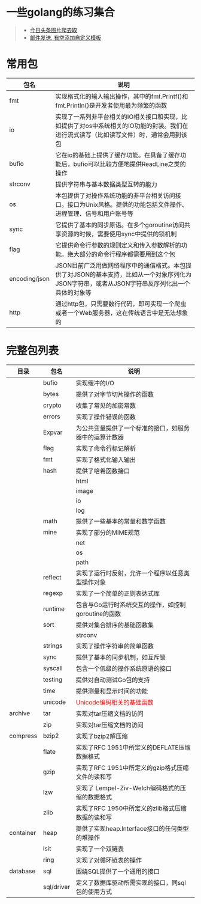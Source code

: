 # 一些golang的练习集合

> * [今日头条图片爬去取](https://github.com/Arguiwu/code-snippet/blob/master/beauty/main.go)
> * [邮件发送, 有空添加自定义模板](https://github.com/Arguiwu/code-snippet/blob/master/sending-email/main.go)

#
#
#

# 常用包
| 包名 | 说明 |
| -------- | ----- |
| fmt | 实现格式化的输入输出操作，其中的fmt.Printf()和fmt.Println()是开发者使用最为频繁的函数 |
| io | 实现了一系列非平台相关的IO相关接口和实现，比如提供了对os中系统相关的IO功能的封装。我们在进行流式读写（比如读写文件）时，通常会用到该包 |
| bufio | 它在io的基础上提供了缓存功能。在具备了缓存功能后，bufio可以比较方便地提供ReadLine之类的操作 |
| strconv | 提供字符串与基本数据类型互转的能力 |
| os | 本包提供了对操作系统功能的非平台相关访问接口。接口为Unix风格。提供的功能包括文件操作、进程管理、信号和用户账号等 |
| sync | 它提供了基本的同步原语。在多个goroutine访问共享资源的时候，需要使用sync中提供的锁机制 |
| flag | 它提供命令行参数的规则定义和传入参数解析的功能。绝大部分的命令行程序都需要用到这个包 |
| encoding/json | JSON目前广泛用做网络程序中的通信格式。本包提供了对JSON的基本支持，比如从一个对象序列化为JSON字符串，或者从JSON字符串反序列化出一个具体的对象等 |
| http | 通过http包，只需要数行代码，即可实现一个爬虫或者一个Web服务器，这在传统语言中是无法想象的 |

# 完整包列表
| 目录 | 包名 | 说明 |
| -------- | ----- | ----- |
|   | bufio | 实现缓冲的I/O |
|   | bytes | 提供了对字节切片操作的函数 |
|   | crypto | 收集了常见的加密常数 |
|   | errors | 实现了操作错误的函数 |
|   | Expvar | 为公共变量提供了一个标准的接口，如服务器中的运算计数器 |
|   | flag | 实现了命令行标记解析 |
|   | fmt | 实现了格式化输入输出 |
|   | hash | 提供了哈希函数接口 |
	|   | html | <font color=red>实现了一个HTML5兼容的分词器和解析器</font> |
	|   | image | <font color=red>实现了一个基本的二维图像库</font> |
	|   | io | <font color=red>提供了对I/O原语的基本接口</font> |
	|   | log | <font color=red>它是一个简单的记录包，提供最基本的日志功能</font> |
|   | math | 提供了一些基本的常量和数学函数 |
|   | mine | 实现了部分的MIME规范 |
	|   | net | <font color=red>提供了一个对UNIX网络套接字的可移植接口，包括TCP/IP、 UDP域名解析和UNIX域套接字</font> |
	|   | os | <font color=red>为操作系统功能实现了一个平台无关的接口</font> |
	|   | path | <font color=red>实现了对斜线分割的文件名路径的操作</font> |
|   | reflect | 实现了运行时反射，允许一个程序以任意类型操作对象 |
|   | regexp | 实现了一个简单的正则表达式库 |
|   | runtime | 包含与Go运行时系统交互的操作，如控制goroutine的函数 |
|   | sort | 提供对集合排序的基础函数集 |
	|   | strconv | <font color=red>实现了在基本数据类型和字符串之间的转换</font> |
|   | strings | 实现了操作字符串的简单函数 |
|   | sync | 提供了基本的同步机制，如互斥锁 |
|   | syscall | 包含一个低级的操作系统原语的接口 |
|   | testing | 提供对自动测试Go包的支持 |
|   | time | 提供测量和显示时间的功能 |
|   | unicode | <font color=red>Unicode编码相关的基础函数</font> |
| archive | tar | 实现对tar压缩文档的访问 |
|  | zip | 实现对tar压缩文档的访问 |
| compress | bzip2 | 实现了bzip2解压缩 |
|  | flate | 实现了RFC 1951中所定义的DEFLATE压缩数据格式 |
|  | gzip | 实现了RFC 1951中所定义的gzip格式压缩文件的读和写 |
|  | lzw | 实现了 Lempel-Ziv-Welch编码格式的压缩的数据格式 |
|  | zlib | 实现了RFC 1950中所定义的zlib格式压缩数据的读和写 |
| container | heap | 提供了实现heap.Interface接口的任何类型的堆操作 |
|  | lsit | 实现了一个双链表 |
|  | ring | 实现了对循环链表的操作 |
| database | sql | 围绕SQL提供了一个通用的接口 |
|  | sql/driver | 定义了数据库驱动所需实现的接口，同sql包的使用方式 |